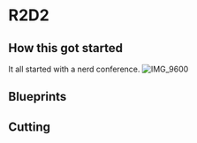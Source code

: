 # R2D2

## How this got started
It all started with a nerd conference.
![IMG_9600](https://user-images.githubusercontent.com/8389039/171160168-732fd090-671a-42c3-8b56-6abb2677d270.jpg)


## Blueprints

## Cutting
